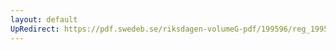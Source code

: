 ```yaml
---
layout: default
UpRedirect: https://pdf.swedeb.se/riksdagen-volumeG-pdf/199596/reg_199596/reg_199596_0257.pdf
---
```

